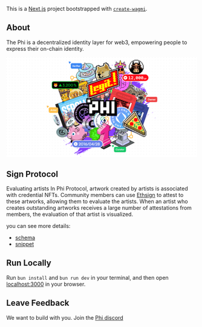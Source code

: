 This is a [Next.js](https://nextjs.org) project bootstrapped with [`create-wagmi`](https://github.com/wevm/wagmi/tree/main/packages/create-wagmi).

## About

The Phi is a decentralized identity layer for web3, empowering people to express their on-chain identity.

![Phi Readme Image](./public/og.png)

## Sign Protocol

Evaluating artists In Phi Protocol, artwork created by artists is associated with credential NFTs. Community members can use [Ethsign](https://scan.sign.global/) to attest to these artworks, allowing them to evaluate the artists. When an artist who creates outstanding artworks receives a large number of attestations from members, the evaluation of that artist is visualized.

you can see more details:

- [schema](https://scan.sign.global/schema/SPS_ZVaqNYNHA7D_o6FuF4HEb)
- [snippet](./lib/ethsign.ts)

## Run Locally

Run `bun install` and `bun run dev` in your terminal, and then open [localhost:3000](http://localhost:3000) in your browser.

## Leave Feedback

We want to build with you. Join the [Phi discord](https://discord.gg/phi)
